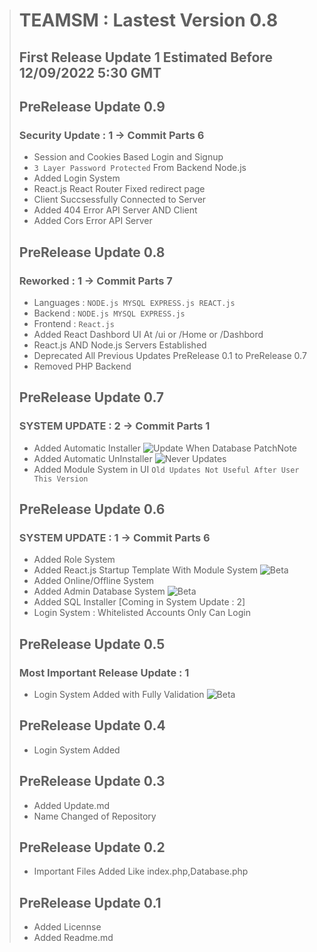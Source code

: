 >#  TEAMSM :  Lastest Version 0.8
>## First Release Update 1 Estimated Before 12/09/2022 5:30 GMT
>## PreRelease Update 0.9
>### Security Update : 1 -> Commit Parts 6
>+ Session and Cookies Based Login and Signup
>+ ```3 Layer Password Protected``` From Backend Node.js
>+ Added Login System
>+ React.js React Router Fixed redirect page
>+ Client Succsessfully Connected to Server
>+ Added 404 Error API Server AND Client
>+ Added Cors Error API Server
>## PreRelease Update 0.8
>### Reworked : 1 -> Commit Parts 7
>+ Languages :  ``` NODE.js MYSQL EXPRESS.js REACT.js ```
>+ Backend :  ``` NODE.js MYSQL EXPRESS.js ```
>+ Frontend : ``` React.js ```
>+ Added React Dashbord UI At /ui or /Home or /Dashbord
>+ React.js AND Node.js Servers Established
>+ Deprecated All Previous Updates PreRelease 0.1 to PreRelease 0.7
>+ Removed PHP Backend 
>## PreRelease Update 0.7
>### SYSTEM UPDATE : 2 -> Commit Parts 1
>+ Added Automatic Installer ![```Update When Database PatchNote```](https://img.shields.io/badge/Update_When_Database_PatchNote-ff6200.svg)
>+ Added Automatic UnInstaller ![```Never Updates```](https://img.shields.io/badge/Never_Updates-FF0000.svg)
>+ Added Module System in UI ```Old Updates Not Useful After User This Version```
>## PreRelease Update 0.6
>### SYSTEM UPDATE : 1 -> Commit Parts 6
>+ Added Role System
>+ Added React.js Startup Template With Module System ![Beta](https://img.shields.io/badge/Beta-ff6a00.svg)
>+ Added Online/Offline System
>+ Added Admin Database System ![Beta](https://img.shields.io/badge/Beta-ff6a00.svg)
>+ Added SQL Installer [Coming in System Update : 2]
>+ Login System : Whitelisted Accounts Only Can Login
>## PreRelease Update 0.5
>### Most Important Release Update : 1
>+ Login System Added with Fully Validation ![Beta](https://img.shields.io/badge/Beta-ff6a00.svg)
>## PreRelease Update 0.4
>+ Login System Added
>## PreRelease Update 0.3
>+ Added Update.md
>+ Name Changed of Repository
>## PreRelease Update 0.2
>+ Important Files Added Like index.php,Database.php
>## PreRelease Update 0.1
>+ Added Licennse
>+ Added Readme.md
